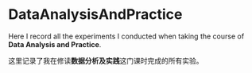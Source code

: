 # DataAnalysisAndPractice

Here I record all the experiments I conducted when taking the course of **Data Analysis and Practice**.

这里记录了我在修读**数据分析及实践**这门课时完成的所有实验。